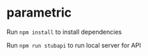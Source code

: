 # parametric

Run ```npm install``` to install dependencies

Run ```npm run stubapi``` to run local server for API
